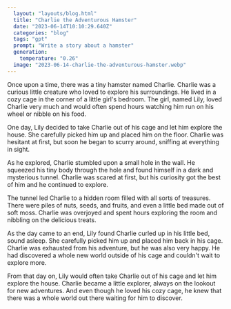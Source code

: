 ```yaml
---
  layout: "layouts/blog.html"
  title: "Charlie the Adventurous Hamster"
  date: "2023-06-14T10:10:29.640Z"
  categories: "blog"
  tags: "gpt"
  prompt: "Write a story about a hamster"
  generation: 
    temperature: "0.26"
  image: "2023-06-14-charlie-the-adventurous-hamster.webp"
---
```

Once upon a time, there was a tiny hamster named Charlie. Charlie was a curious little creature who loved to explore his surroundings. He lived in a cozy cage in the corner of a little girl's bedroom. The girl, named Lily, loved Charlie very much and would often spend hours watching him run on his wheel or nibble on his food.

One day, Lily decided to take Charlie out of his cage and let him explore the house. She carefully picked him up and placed him on the floor. Charlie was hesitant at first, but soon he began to scurry around, sniffing at everything in sight.

As he explored, Charlie stumbled upon a small hole in the wall. He squeezed his tiny body through the hole and found himself in a dark and mysterious tunnel. Charlie was scared at first, but his curiosity got the best of him and he continued to explore.

The tunnel led Charlie to a hidden room filled with all sorts of treasures. There were piles of nuts, seeds, and fruits, and even a little bed made out of soft moss. Charlie was overjoyed and spent hours exploring the room and nibbling on the delicious treats.

As the day came to an end, Lily found Charlie curled up in his little bed, sound asleep. She carefully picked him up and placed him back in his cage. Charlie was exhausted from his adventure, but he was also very happy. He had discovered a whole new world outside of his cage and couldn't wait to explore more.

From that day on, Lily would often take Charlie out of his cage and let him explore the house. Charlie became a little explorer, always on the lookout for new adventures. And even though he loved his cozy cage, he knew that there was a whole world out there waiting for him to discover.
